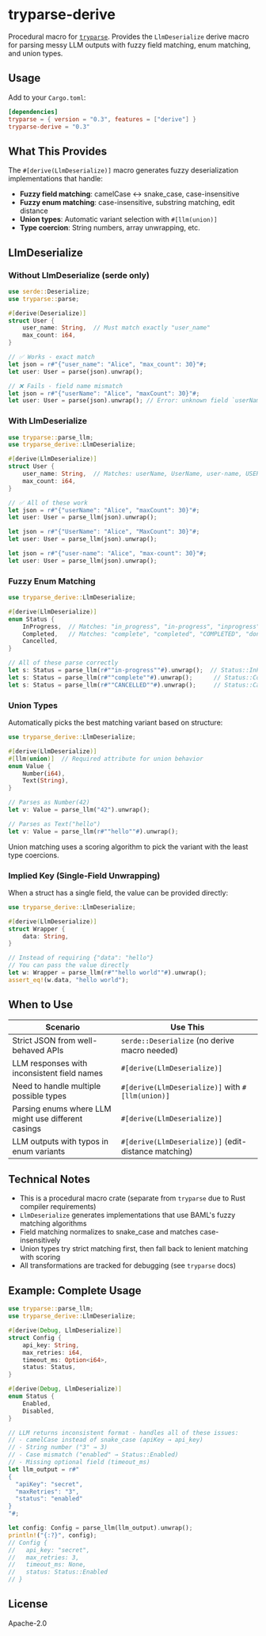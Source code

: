# tryparse-derive

Procedural macro for [`tryparse`](https://crates.io/crates/tryparse). Provides the `LlmDeserialize` derive macro for parsing messy LLM outputs with fuzzy field matching, enum matching, and union types.

## Usage

Add to your `Cargo.toml`:

```toml
[dependencies]
tryparse = { version = "0.3", features = ["derive"] }
tryparse-derive = "0.3"
```

## What This Provides

The `#[derive(LlmDeserialize)]` macro generates fuzzy deserialization implementations that handle:

- **Fuzzy field matching**: camelCase ↔ snake_case, case-insensitive
- **Fuzzy enum matching**: case-insensitive, substring matching, edit distance
- **Union types**: Automatic variant selection with `#[llm(union)]`
- **Type coercion**: String numbers, array unwrapping, etc.

## LlmDeserialize

### Without LlmDeserialize (serde only)

```rust
use serde::Deserialize;
use tryparse::parse;

#[derive(Deserialize)]
struct User {
    user_name: String,  // Must match exactly "user_name"
    max_count: i64,
}

// ✅ Works - exact match
let json = r#"{"user_name": "Alice", "max_count": 30}"#;
let user: User = parse(json).unwrap();

// ❌ Fails - field name mismatch
let json = r#"{"userName": "Alice", "maxCount": 30}"#;
let user: User = parse(json).unwrap(); // Error: unknown field `userName`
```

### With LlmDeserialize

```rust
use tryparse::parse_llm;
use tryparse_derive::LlmDeserialize;

#[derive(LlmDeserialize)]
struct User {
    user_name: String,  // Matches: userName, UserName, user-name, USER_NAME, etc.
    max_count: i64,
}

// ✅ All of these work
let json = r#"{"userName": "Alice", "maxCount": 30}"#;
let user: User = parse_llm(json).unwrap();

let json = r#"{"UserName": "Alice", "MaxCount": 30}"#;
let user: User = parse_llm(json).unwrap();

let json = r#"{"user-name": "Alice", "max-count": 30}"#;
let user: User = parse_llm(json).unwrap();
```

### Fuzzy Enum Matching

```rust
use tryparse_derive::LlmDeserialize;

#[derive(LlmDeserialize)]
enum Status {
    InProgress,  // Matches: "in_progress", "in-progress", "inprogress", "in progress", "IN_PROGRESS"
    Completed,   // Matches: "complete", "completed", "COMPLETED", "done"
    Cancelled,
}

// All of these parse correctly
let s: Status = parse_llm(r#""in-progress""#).unwrap();  // Status::InProgress
let s: Status = parse_llm(r#""complete""#).unwrap();      // Status::Completed
let s: Status = parse_llm(r#""CANCELLED""#).unwrap();     // Status::Cancelled
```

### Union Types

Automatically picks the best matching variant based on structure:

```rust
use tryparse_derive::LlmDeserialize;

#[derive(LlmDeserialize)]
#[llm(union)]  // Required attribute for union behavior
enum Value {
    Number(i64),
    Text(String),
}

// Parses as Number(42)
let v: Value = parse_llm("42").unwrap();

// Parses as Text("hello")
let v: Value = parse_llm(r#""hello""#).unwrap();
```

Union matching uses a scoring algorithm to pick the variant with the least type coercions.

### Implied Key (Single-Field Unwrapping)

When a struct has a single field, the value can be provided directly:

```rust
use tryparse_derive::LlmDeserialize;

#[derive(LlmDeserialize)]
struct Wrapper {
    data: String,
}

// Instead of requiring {"data": "hello"}
// You can pass the value directly
let w: Wrapper = parse_llm(r#""hello world""#).unwrap();
assert_eq!(w.data, "hello world");
```

## When to Use

| Scenario | Use This |
|----------|----------|
| Strict JSON from well-behaved APIs | `serde::Deserialize` (no derive macro needed) |
| LLM responses with inconsistent field names | `#[derive(LlmDeserialize)]` |
| Need to handle multiple possible types | `#[derive(LlmDeserialize)]` with `#[llm(union)]` |
| Parsing enums where LLM might use different casings | `#[derive(LlmDeserialize)]` |
| LLM outputs with typos in enum variants | `#[derive(LlmDeserialize)]` (edit-distance matching) |

## Technical Notes

- This is a procedural macro crate (separate from `tryparse` due to Rust compiler requirements)
- `LlmDeserialize` generates implementations that use BAML's fuzzy matching algorithms
- Field matching normalizes to snake_case and matches case-insensitively
- Union types try strict matching first, then fall back to lenient matching with scoring
- All transformations are tracked for debugging (see `tryparse` docs)

## Example: Complete Usage

```rust
use tryparse::parse_llm;
use tryparse_derive::LlmDeserialize;

#[derive(Debug, LlmDeserialize)]
struct Config {
    api_key: String,
    max_retries: i64,
    timeout_ms: Option<i64>,
    status: Status,
}

#[derive(Debug, LlmDeserialize)]
enum Status {
    Enabled,
    Disabled,
}

// LLM returns inconsistent format - handles all of these issues:
// - camelCase instead of snake_case (apiKey → api_key)
// - String number ("3" → 3)
// - Case mismatch ("enabled" → Status::Enabled)
// - Missing optional field (timeout_ms)
let llm_output = r#"
{
  "apiKey": "secret",
  "maxRetries": "3",
  "status": "enabled"
}
"#;

let config: Config = parse_llm(llm_output).unwrap();
println!("{:?}", config);
// Config {
//   api_key: "secret",
//   max_retries: 3,
//   timeout_ms: None,
//   status: Status::Enabled
// }
```

## License

Apache-2.0
